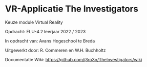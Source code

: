 # VR-Applicatie The Investigators

Keuze module Virtual Reality

Opdracht: ELU-4.2 leerjaar 2022 / 2023

In opdracht van: Avans Hogeschool te Breda

Uitgewerkt door: R. Commeren en W.H. Buchholtz

Documentatie Wiki: https://github.com/j3ro3n/TheInvestigators/wiki

